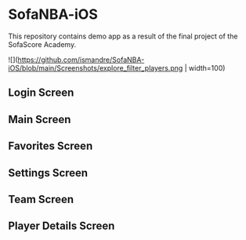 # SofaNBA-iOS

This repository contains demo app as a result of the final project of the SofaScore Academy. 

![](https://github.com/ismandre/SofaNBA-iOS/blob/main/Screenshots/explore_filter_players.png | width=100)

## Login Screen

## Main Screen

## Favorites Screen

## Settings Screen

## Team Screen

## Player Details Screen
